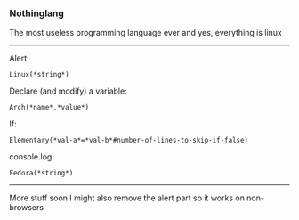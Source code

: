 ### Nothinglang
The most useless programming language ever
and yes, everything is linux
___
Alert:
```
Linux(*string*)
```

Declare (and modify) a variable:
```
Arch(*name*,*value*)
```

If:
```
Elementary(*val-a*=*val-b*#number-of-lines-to-skip-if-false)
```

console.log:
```
Fedora(*string*)
```
___
More stuff soon
I might also remove the alert part so it works on non-browsers
